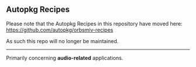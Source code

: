 ## Autopkg Recipes

Please note that the Autopkg Recipes in this repository have moved here:
<https://github.com/autopkg/orbsmiv-recipes>

As such this repo will no longer be maintained.

---

Primarily concerning **audio-related** applications.

